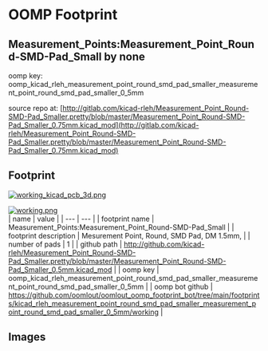 # OOMP Footprint  
## Measurement_Points:Measurement_Point_Round-SMD-Pad_Small  by none  
  
oomp key: oomp_kicad_rleh_measurement_point_round_smd_pad_smaller_measurement_point_round_smd_pad_smaller_0_5mm  
  
source repo at: [http://gitlab.com/kicad-rleh/Measurement_Point_Round-SMD-Pad_Smaller.pretty/blob/master/Measurement_Point_Round-SMD-Pad_Smaller_0.75mm.kicad_mod](http://gitlab.com/kicad-rleh/Measurement_Point_Round-SMD-Pad_Smaller.pretty/blob/master/Measurement_Point_Round-SMD-Pad_Smaller_0.75mm.kicad_mod)  
## Footprint  
  
[![working_kicad_pcb_3d.png](working_kicad_pcb_3d_600.png)](working_kicad_pcb_3d.png)  
  
[![working.png](working_600.png)](working.png)  
| name | value | 
| --- | --- | 
| footprint name | Measurement_Points:Measurement_Point_Round-SMD-Pad_Small | 
| footprint description | Mesurement Point, Round, SMD Pad, DM 1.5mm, | 
| number of pads | 1 | 
| github path | http://github.com/kicad-rleh/Measurement_Point_Round-SMD-Pad_Smaller.pretty/blob/master/Measurement_Point_Round-SMD-Pad_Smaller_0.5mm.kicad_mod | 
| oomp key | oomp_kicad_rleh_measurement_point_round_smd_pad_smaller_measurement_point_round_smd_pad_smaller_0_5mm | 
| oomp bot github | https://github.com/oomlout/oomlout_oomp_footprint_bot/tree/main/footprints/kicad_rleh_measurement_point_round_smd_pad_smaller_measurement_point_round_smd_pad_smaller_0_5mm/working | 
## Images  
